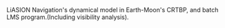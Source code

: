 LiASION Navigation's dynamical model in Earth-Moon's CRTBP, and batch LMS program.(Including visibility analysis).
